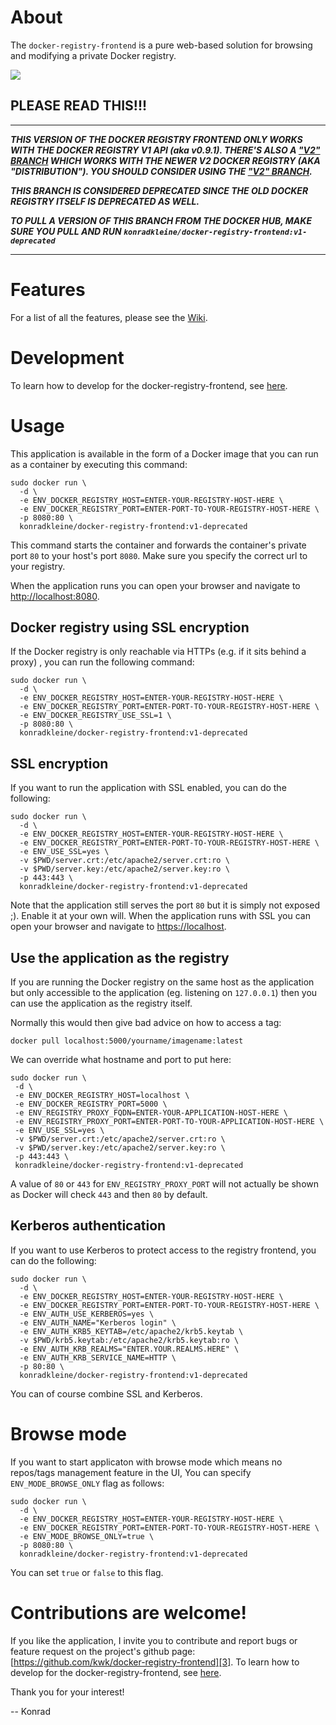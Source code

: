 # About

The `docker-registry-frontend` is a pure web-based solution for browsing and modifying a private Docker registry.

[![](https://badge.imagelayers.io/konradkleine/docker-registry-frontend:v1-deprecated.svg)](https://imagelayers.io/?images=konradkleine/docker-registry-frontend:v1-deprecated 'Get your own badge on imagelayers.io')

## PLEASE READ THIS!!!

*** *********** ***

***THIS VERSION OF THE DOCKER REGISTRY FRONTEND ONLY WORKS WITH THE DOCKER REGISTRY V1 API (aka v0.9.1). THERE'S ALSO A ["V2" BRANCH][v2branch] WHICH WORKS WITH THE NEWER V2 DOCKER REGISTRY (AKA "DISTRIBUTION"). YOU SHOULD CONSIDER USING THE ["V2" BRANCH][v2branch].***

***THIS BRANCH IS CONSIDERED DEPRECATED SINCE THE OLD DOCKER REGISTRY ITSELF IS DEPRECATED AS WELL.***

***TO PULL A VERSION OF THIS BRANCH FROM THE DOCKER HUB, MAKE SURE YOU PULL AND RUN ```konradkleine/docker-registry-frontend:v1-deprecated```***

*** *********** ***

# Features

For a list of all the features, please see the [Wiki][features].

# Development

To learn how to develop for the docker-registry-frontend, see
[here](develop/README.md).

# Usage

This application is available in the form of a Docker image that you can run as a container by executing this command:

    sudo docker run \
      -d \
      -e ENV_DOCKER_REGISTRY_HOST=ENTER-YOUR-REGISTRY-HOST-HERE \
      -e ENV_DOCKER_REGISTRY_PORT=ENTER-PORT-TO-YOUR-REGISTRY-HOST-HERE \
      -p 8080:80 \
      konradkleine/docker-registry-frontend:v1-deprecated

This command starts the container and forwards the container's private port `80` to your host's port `8080`. Make sure you specify the correct url to your registry.

When the application runs you can open your browser and navigate to [http://localhost:8080][1].

## Docker registry using SSL encryption

If the Docker registry is only reachable via HTTPs (e.g. if it sits behind a proxy) , you can run the following command:

    sudo docker run \
      -d \
      -e ENV_DOCKER_REGISTRY_HOST=ENTER-YOUR-REGISTRY-HOST-HERE \
      -e ENV_DOCKER_REGISTRY_PORT=ENTER-PORT-TO-YOUR-REGISTRY-HOST-HERE \
      -e ENV_DOCKER_REGISTRY_USE_SSL=1 \
      -p 8080:80 \
      konradkleine/docker-registry-frontend:v1-deprecated

## SSL encryption

If you want to run the application with SSL enabled, you can do the following:

    sudo docker run \
      -d \
      -e ENV_DOCKER_REGISTRY_HOST=ENTER-YOUR-REGISTRY-HOST-HERE \
      -e ENV_DOCKER_REGISTRY_PORT=ENTER-PORT-TO-YOUR-REGISTRY-HOST-HERE \
      -e ENV_USE_SSL=yes \
      -v $PWD/server.crt:/etc/apache2/server.crt:ro \
      -v $PWD/server.key:/etc/apache2/server.key:ro \
      -p 443:443 \
      konradkleine/docker-registry-frontend:v1-deprecated

Note that the application still serves the port `80` but it is simply not exposed ;). Enable it at your own will. When the application runs with SSL you can open your browser and navigate to [https://localhost][2].

## Use the application as the registry

If you are running the Docker registry on the same host as the application but only accessible to the application (eg. listening on `127.0.0.1`) then you can use the application as the registry itself.

Normally this would then give bad advice on how to access a tag:

    docker pull localhost:5000/yourname/imagename:latest

We can override what hostname and port to put here:

    sudo docker run \
     -d \
     -e ENV_DOCKER_REGISTRY_HOST=localhost \
     -e ENV_DOCKER_REGISTRY_PORT=5000 \
     -e ENV_REGISTRY_PROXY_FQDN=ENTER-YOUR-APPLICATION-HOST-HERE \
     -e ENV_REGISTRY_PROXY_PORT=ENTER-PORT-TO-YOUR-APPLICATION-HOST-HERE \
     -e ENV_USE_SSL=yes \
     -v $PWD/server.crt:/etc/apache2/server.crt:ro \
     -v $PWD/server.key:/etc/apache2/server.key:ro \
     -p 443:443 \
     konradkleine/docker-registry-frontend:v1-deprecated

A value of `80` or `443` for `ENV_REGISTRY_PROXY_PORT` will not actually be shown as Docker will check `443` and then `80` by default.

## Kerberos authentication

If you want to use Kerberos to protect access to the registry frontend, you can
do the following:

    sudo docker run \
      -d \
      -e ENV_DOCKER_REGISTRY_HOST=ENTER-YOUR-REGISTRY-HOST-HERE \
      -e ENV_DOCKER_REGISTRY_PORT=ENTER-PORT-TO-YOUR-REGISTRY-HOST-HERE \
      -e ENV_AUTH_USE_KERBEROS=yes \
      -e ENV_AUTH_NAME="Kerberos login" \
      -e ENV_AUTH_KRB5_KEYTAB=/etc/apache2/krb5.keytab \
      -v $PWD/krb5.keytab:/etc/apache2/krb5.keytab:ro \
      -e ENV_AUTH_KRB_REALMS="ENTER.YOUR.REALMS.HERE" \
      -e ENV_AUTH_KRB_SERVICE_NAME=HTTP \
      -p 80:80 \
      konradkleine/docker-registry-frontend:v1-deprecated

You can of course combine SSL and Kerberos.

# Browse mode

If you want to start applicaton with browse mode which means no repos/tags management feature in the UI, You can specify `ENV_MODE_BROWSE_ONLY` flag as follows:

    sudo docker run \
      -d \
      -e ENV_DOCKER_REGISTRY_HOST=ENTER-YOUR-REGISTRY-HOST-HERE \
      -e ENV_DOCKER_REGISTRY_PORT=ENTER-PORT-TO-YOUR-REGISTRY-HOST-HERE \
      -e ENV_MODE_BROWSE_ONLY=true \
      -p 8080:80 \
      konradkleine/docker-registry-frontend:v1-deprecated

You can set `true` or `false` to this flag.

# Contributions are welcome!

If you like the application, I invite you to contribute and report bugs or feature request on the project's github page: [https://github.com/kwk/docker-registry-frontend][3].
To learn how to develop for the docker-registry-frontend, see [here](develop/README.md).

Thank you for your interest!

 -- Konrad


  [1]: http://localhost:8080
  [2]: https://localhost
  [3]: https://github.com/kwk/docker-registry-frontend
  [features]: https://github.com/kwk/docker-registry-frontend/wiki/Features
  [v2branch]: https://github.com/kwk/docker-registry-frontend/tree/v2
